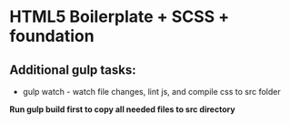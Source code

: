 # HTML5 Boilerplate + SCSS + foundation

## Additional gulp tasks:

* gulp watch - watch file changes, lint js, and compile css to src folder

**Run gulp build first to copy all needed files to src directory**
